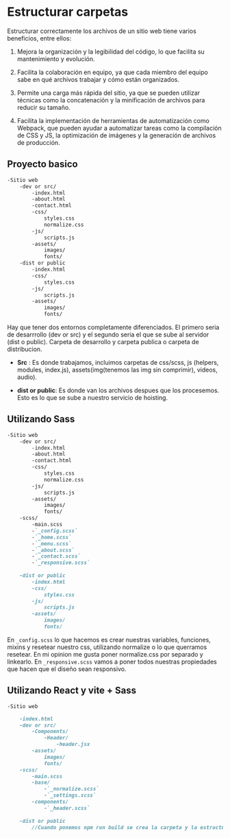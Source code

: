 # Estructurar carpetas

Estructurar correctamente los archivos de un sitio web tiene varios beneficios, entre ellos:

1.  Mejora la organización y la legibilidad del código, lo que facilita su mantenimiento y evolución.
    
2.  Facilita la colaboración en equipo, ya que cada miembro del equipo sabe en qué archivos trabajar y cómo están organizados.
    
3.  Permite una carga más rápida del sitio, ya que se pueden utilizar técnicas como la concatenación y la minificación de archivos para reducir su tamaño.
    
4.  Facilita la implementación de herramientas de automatización como Webpack, que pueden ayudar a automatizar tareas como la compilación de CSS y JS, la optimización de imágenes y la generación de archivos de producción.

## Proyecto basico

```markdown
-Sitio web
	-dev or src/
		-index.html
		-about.html
		-contact.html
		-css/
			styles.css
			normalize.css
		-js/
			scripts.js
		-assets/
			images/
			fonts/
	-dist or public
		-index.html
		-css/
			styles.css
		-js/
			scripts.js
		-assets/
			images/
			fonts/
```

Hay que tener dos entornos completamente diferenciados. El primero seria de desarrrollo (dev or src) y el segundo seria el que se sube al servidor (dist o public). Carpeta de desarrollo y carpeta publica o carpeta de distribucion.

* **Src** : Es donde trabajamos, incluimos carpetas de css/scss, js (helpers, modules, index.js), assets(img(tenemos las img sin comprimir), videos, audio).

* **dist or public**: Es donde van los archivos despues que los procesemos. Esto es lo que se sube a nuestro servicio de hoisting.

## Utilizando Sass

```markdown
-Sitio web
	-dev or src/
		-index.html
		-about.html
		-contact.html
		-css/
			styles.css
			normalize.css
		-js/
			scripts.js
		-assets/
			images/
			fonts/
	-scss/
		-main.scss 
		-`_config.scss`
		-`_home.scss`
		-`_menu.scss`
		-`_about.scss`
		-`_contact.scss`
		-`_responsive.scss`
		
	-dist or public
		-index.html
		-css/
			styles.css
		-js/
			scripts.js
		-assets/
			images/
			fonts/
```

En `_config.scss` lo que hacemos es crear nuestras variables, funciones, mixins y resetear nuestro css, utilizando normalize o lo que querramos resetear. En mi opinion me gusta poner normalize.css por separado y linkearlo. En `_responsive.scss` vamos a poner todos nuestras propiedades que hacen que el diseño sean responsivo.

## Utilizando React y vite + Sass

```markdown
-Sitio web

	-index.html
	-dev or src/
		-Components/
			-Header/
				-header.jsx
		-assets/
			images/
			fonts/
	-scss/
		-main.scss 
		-base/
			-`_normalize.scss`
			-`_settings.scss`
		-components/
			-`_header.scss`
		
	-dist or public
		//Cuando ponemos npm run build se crea la carpeta y la estructura
```